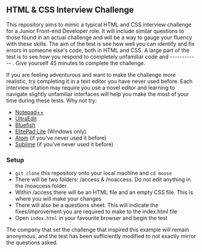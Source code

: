 ## HTML & CSS Interview Challenge


This repository aims to mimic a typical HTML and CSS interview challenge for a Junior Front-end Developer role. It will include similar questions to those found in an actual challenge and will be a way to gauge your fluency with these skills. The aim of the test is see how well you can identify and fix errors in someone else's code, both in HTML and CSS. A large part of the test is to see how you respond to completely unfamiliar code and ------------ . Give yourself 45 minutes to complete the challenge.

 If you are feeling adventurous and want to make the challenge more realistic, try completing it in a text editor you have never used before. Each interview sitation may require you use a novel editor and learning to navigate slightly unfamiliar interfaces will help you make the most of your time during these tests. Why not try:

 - [Notepad++](https://notepad-plus-plus.org/download/v6.7.9.2.html)  
 - [UltraEdit](http://www.ultraedit.com/downloads/uex.html)  
 - [Bluefish](http://bluefish.openoffice.nl/download.html)  
 - [ElitePad Lite](http://www.editpadlite.com/download.html) (Windows only)  
 - [Atom](https://atom.io/) (if you've never used it before)  
 - [Sublime](http://www.sublimetext.com/) (if you've never used it before)  

### Setup
- ```git clone``` this repository onto your local machine and ```cd moose```  
- There will be two folders: /access & /noaccess. Do not edit anything in the /noaccess folder  
- Within /access there will be an HTML file and an empty CSS file. This is where you will make your changes  
- There will also be a questions sheet. This will indicate the fixes/improvement you are required to make to the index.html file  
- Open ```index.html``` in your favourite browser and begin the test  


The company that set the challenge that inspired this example will remain anonymous, and the test has been sufficiently modified to not exactly mirror the questions asked.
